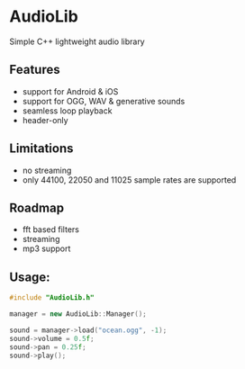 # AudioLib
Simple C++ lightweight audio library

## Features
* support for Android & iOS
* support for OGG, WAV & generative sounds
* seamless loop playback
* header-only

## Limitations
* no streaming
* only 44100, 22050 and 11025 sample rates are supported

## Roadmap
* fft based filters
* streaming
* mp3 support

## Usage:

```c++
#include "AudioLib.h"

manager = new AudioLib::Manager();

sound = manager->load("ocean.ogg", -1);
sound->volume = 0.5f;
sound->pan = 0.25f;
sound->play();
```
